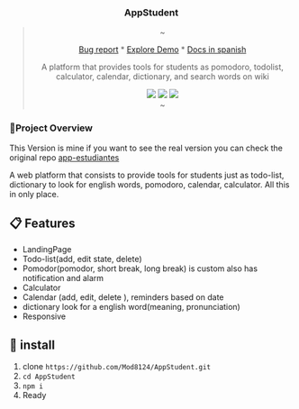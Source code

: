 <div align="center">

<h3>AppStudent</h3>

> ~
>
> <a href="https://github.com/Mod8124/AppStudent/issues">Bug report</a>
> *
> <a href="https://app-student.vercel.app/">Explore Demo</a>
> *
> <a href="https://github.com/Mod8124/AppStudent/blob/main/README_SP.md">Docs in spanish</a>
> 
> <p>A platform that provides tools for students as pomodoro, todolist, calculator, calendar, dictionary, and search words on wiki</p>
> <img src="https://img.shields.io/badge/react-%2320232a.svg?style=for-the-badge&logo=react&logoColor=%2361DAFB">
> <img src="https://img.shields.io/badge/redux-%23593d88.svg?style=for-the-badge&logo=redux&logoColor=white">
> <img src="https://img.shields.io/badge/SASS-hotpink.svg?style=for-the-badge&logo=SASS&logoColor=white">
> <br/>
> ~
> </div>


### 📃Project Overview

This Version is mine if you want to see the real version you can check the original repo [app-estudiantes](https://github.com/Kevin04C/app-estudiantes)

A web platform that consists to provide tools for students just as todo-list, dictionary to look for english words, pomodoro, calendar, calculator. All this in only place.

## 📋 Features

- LandingPage
- Todo-list(add, edit state, delete)
- Pomodor(pomodor, short break, long break) is custom also has notification and alarm
- Calculator
- Calendar (add, edit, delete ), reminders based on date
- dictionary look for a english word(meaning, pronunciation)
- Responsive

## 🧮 install

1. clone `https://github.com/Mod8124/AppStudent.git`
2. `cd AppStudent`
3. `npm i`
4. Ready
